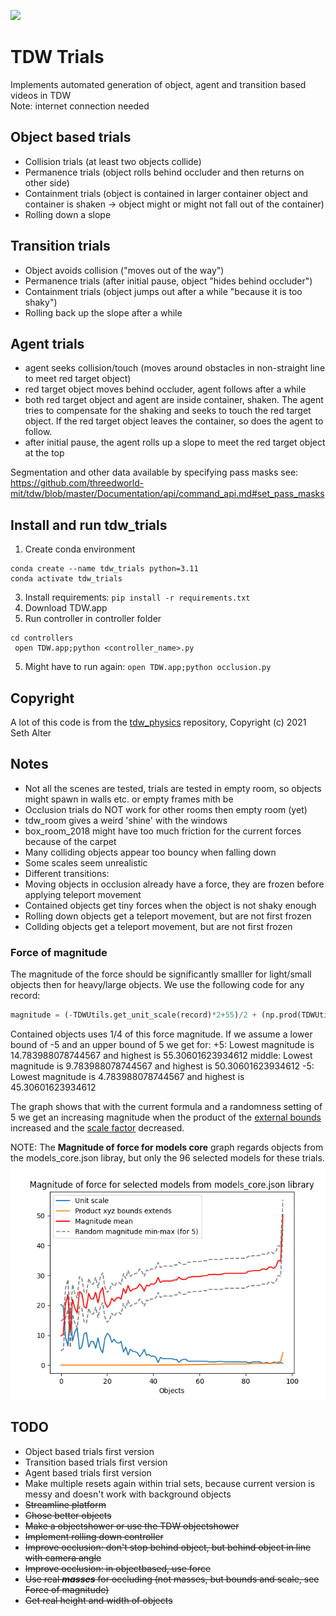 
![](https://img.shields.io/badge/build-dev-blue)
# TDW Trials
Implements automated generation of object, agent and transition based videos in TDW  
Note: internet connection needed

## Object based trials
- Collision trials (at least two objects collide)
- Permanence trials (object rolls behind occluder and then returns on other side)
- Containment trials (object is contained in larger container object and container is shaken -> object might or might not fall out of the container)
- Rolling down a slope

## Transition trials
- Object avoids collision ("moves out of the way")
- Permanence trials (after initial pause, object "hides behind occluder")
- Containment trials (object jumps out after a while "because it is too shaky")
- Rolling back up the slope after a while

## Agent trials
- agent seeks collision/touch (moves around obstacles in non-straight line to meet red target object)
- red target object moves behind occluder, agent follows after a while
- both red target object and agent are inside container, shaken. The agent tries to compensate for the shaking and seeks to touch the red target object. If the red target object leaves the container, so does the agent to follow.
- after initial pause, the agent rolls up a slope to meet the red target object at the top

Segmentation and other data available by specifying pass masks see: https://github.com/threedworld-mit/tdw/blob/master/Documentation/api/command_api.md#set_pass_masks

## Install and run tdw_trials
1. Create conda environment
```
conda create --name tdw_trials python=3.11
conda activate tdw_trials
```
3. Install requirements:
```pip install -r requirements.txt```
4. Download TDW.app
5. Run controller in controller folder
```
cd controllers
 open TDW.app;python <controller_name>.py
```
5. Might have to run again:
 ```open TDW.app;python occlusion.py```
## Copyright
A lot of this code is from the [tdw_physics](https://github.com/alters-mit/tdw_physics) repository, Copyright (c) 2021 Seth Alter

## Notes
- Not all the scenes are tested, trials are tested in empty room, so objects might spawn in walls etc. or empty frames mith be
 - Occlusion trials do NOT work for other rooms then empty room (yet)
  - tdw_room gives a weird 'shine' with the windows
  - box_room_2018 might have too much friction for the current forces because of the carpet
- Many colliding objects appear too bouncy when falling down
- Some scales seem unrealistic
- Different transitions:
 - Moving objects in occlusion already have a force, they are frozen before applying teleport movement
 - Contained objects get tiny forces when the object is not shaky enough
 - Rolling down objects get a teleport movement, but are not first frozen
 - Collding objects get a teleport movement, but are not first frozen

### Force of magnitude
The magnitude of the force should be significantly smalller for light/small objects then for heavy/large objects. 
We use the following code for any record:
```python
magnitude = (-TDWUtils.get_unit_scale(record)*2+55)/2 + (np.prod(TDWUtils.get_bounds_extents(record.bounds))*10+15)/2 - 5 + random.uniform(-randomness, randomness)
```
Contained objects uses 1/4 of this force magnitude.
If we assume a lower bound of -5 and an upper bound of 5 we get for:
+5: Lowest magnitude is 14.783988078744567 and highest is 55.30601623934612
middle: Lowest magnitude is 9.783988078744567 and highest is 50.30601623934612
-5: Lowest magnitude is 4.783988078744567 and highest is 45.30601623934612

The graph shows that with the current formula and a randomness setting of 5 we get an increasing magnitude when the product of the [external bounds](https://github.com/threedworld-mit/tdw/blob/master/Documentation/python/tdw_utils.md#get_bounds_extents) increased and the [scale factor](https://github.com/threedworld-mit/tdw/blob/master/Documentation/python/tdw_utils.md#get_unit_scale) decreased. 

NOTE: The __Magnitude of force for models core__ graph regards objects from the models_core.json libray, but only the 96 selected models for these trials.  
![magnitude.png](magnitude.png)

## TODO
- Object based trials first version
- Transition based trials first version
- Agent based trials first version
- Make multiple resets again within trial sets, because current version is messy and doesn't work with background objects
- ~~Streamline platform~~
- ~~Chose better objects~~
- ~~Make a objectshower or use the TDW objectshower~~
- ~~Implement rolling down controller~~
- ~~Improve occlusion: don't stop behind object, but behind object in line with camera angle~~
- ~~Improve occlusion: in objectbased, use force~~
- ~~Use real ___masses___ for occluding (not masses, but bounds and scale, see Force of magnitude)~~
- ~~Get real height and width of objects~~
